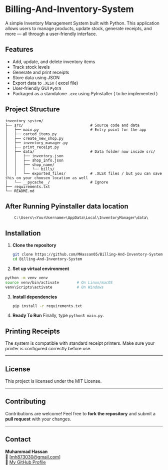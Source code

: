 # Billing-And-Inventory-System

A simple Inventory Management System built with Python. This application allows users to manage products, update stock, generate receipts, and more — all through a user-friendly interface.

## Features

- Add, update, and delete inventory items
- Track stock levels
- Generate and print receipts
- Store data using JSON
- Export data to `.XLSX` ( excel file)
- User-friendly GUI `PyQt5`
- Packaged as a standalone `.exe` using PyInstaller ( to be implemented )

## Project Structure
```
inventory_system/
├── src/                              # Source code and data
│   ├── main.py                       # Entry point for the app
│   ├── carted_items.py
│   ├── create_new_shop.py
│   ├── inventory_manager.py
│   ├── print_receipt.py
│   ├── data/                         # Data folder now inside src/
│   │   ├── inventory.json
│   │   ├── shop_info.json
│   │   ├── shop_name/
│   │   │   └── bills/
│   │   └── exported_files/           # .XLSX files / but you can save this on your choosen location as well
│   └── __pycache__/                  # Ignore
├── requirements.txt
└── README.md
```

## After Running Pyinstaller data location 
```
    C:\Users\<YourUsername>\AppData\Local\InventoryManager\data\
```

## Installation

1. **Clone the repository**
   ```bash
   git clone https://github.com/MHassan05/Billing-And-Inventory-System.git
   cd Billing-And-Inventory-System
   ```

2. **Set up virtual environment**
  ```bash
python -m venv venv
source venv/bin/activate        # On Linux/macOS
venv\Scripts\activate           # On Windows
  ```
3. **Install dependencies**
   ```bash
   pip install -r requirements.txt
   ```
5. **Ready To Run**
   Finally, type `python3 main.py`.

## Printing Receipts

The system is compatible with standard receipt printers. Make sure your printer is configured correctly before use.

---

## License

This project is licensed under the MIT License.

---

## Contributing

Contributions are welcome! Feel free to **fork the repository** and submit a **pull request** with your changes.

---

## Contact

**Muhammad Hassan**  
📧 [mh873030@gmail.com]  
🔗 [My GitHub Profile](https://github.com/MHassan05)




   
